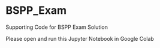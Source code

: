 # BSPP_Exam

Supporting Code for BSPP Exam Solution

Please open and run this Jupyter Notebook in Google Colab
